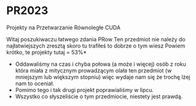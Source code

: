 # PR2023
Projekty na Przetwarzanie Równoległe CUDA

Witaj poszukiwaczu łatwego zdania PRow
Ten przedmiot nie należy do najłatwiejszych zresztą skoro tu trafiłeś to dobrze o tym wiesz
Powiem krótko, te projekty tutaj = 53%*
* Oddawaliśmy na czas i chyba połowa (a może i więcej) osób z roku która miała z mitycznym prowadzącym olała ten przedmiot (w mniejszym lub większym stopniu) więc wydaje nam się że trochę lżej nam to oceniał.
* Pomimo tego i tak drugi projekt poprawialiśmy w lipcu.
* Wszystko co słyszeliście o tym przedmiocie, niestety jest prawdą.
